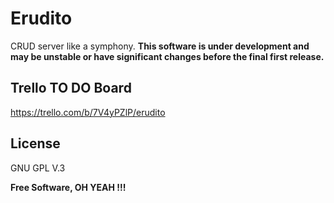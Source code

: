 Erudito
=======
CRUD server like a symphony.
**This software is under development and may be unstable or have significant changes before the final first release.**

## Trello TO DO Board
https://trello.com/b/7V4yPZlP/erudito

License
----

GNU GPL V.3


**Free Software, OH YEAH !!!**